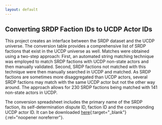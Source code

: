 ```yaml
---
layout: default
---
```


## Converting SRDP Faction IDs to UCDP Actor IDs

This project creates an interface between the SRDP dataset and the UCDP universe. The conversion table provides a comprehensive list of SRDP factions that exist in the UCDP universe as well. Matches were obtained using a two-step approach: First, an automated string matching technique was employed to match SRDP factions with UCDP non-state actors and then manually validated. Second, SRDP factions not matched with this technique were then manually searched in UCDP and matched. As SRDP factions are sometimes more disaggregated than UCDP actors, several SRDP factions may match with the same UCDP actor but not the other way around. The approach allows for 230 SRDP factions being matched with 141 non-state actors in UCDP.

The conversion spreadsheet includes the primary name of the SRDP faction, its self-determination dispute ID, faction ID and the corresponding UCDP actor ID. It can be downloaded [here](/files/srdp-ucdp_conversion.csv){:target="_blank"}{:rel="noopener noreferrer"}.
